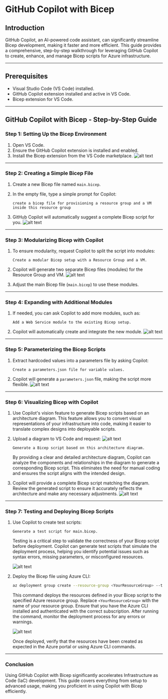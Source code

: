# **GitHub Copilot with Bicep**

## **Introduction**

GitHub Copilot, an AI-powered code assistant, can significantly streamline Bicep development, making it faster and more efficient. This guide provides a comprehensive, step-by-step walkthrough for leveraging GitHub Copilot to create, enhance, and manage Bicep scripts for Azure infrastructure.

---

## **Prerequisites**

* Visual Studio Code (VS Code) installed.
* GitHub Copilot extension installed and active in VS Code.
* Bicep extension for VS Code.


---

## **GitHub Copilot with Bicep - Step-by-Step Guide**

### **Step 1: Setting Up the Bicep Environment**

1. Open VS Code.
2. Ensure the GitHub Copilot extension is installed and enabled.
3. Install the Bicep extension from the VS Code marketplace.
   ![alt text](../images/img80.png)

---

### **Step 2: Creating a Simple Bicep File**

1. Create a new Bicep file named `main.bicep`.
2. In the empty file, type a simple prompt for Copilot:

   ```plaintext
   create a bicep file for provisioning a resource group and a VM inside this resource group
   ```
3. GitHub Copilot will automatically suggest a complete Bicep script for you.
   ![alt text](../images/img81.png)

---

### **Step 3: Modularizing Bicep with Copilot**

1. To ensure modularity, request Copilot to split the script into modules:

   ```plaintext
   Create a modular Bicep setup with a Resource Group and a VM.
   ```
2. Copilot will generate two separate Bicep files (modules) for the Resource Group and VM.
   ![alt text](../images/img83.png)

3. Adjust the main Bicep file (`main.bicep`) to use these modules.



---

### **Step 4: Expanding with Additional Modules**

1. If needed, you can ask Copilot to add more modules, such as:

   ```plaintext
   Add a Web Service module to the existing Bicep setup.
   ```
2. Copilot will automatically create and integrate the new module.
   ![alt text](../images/img84.png)


---

### **Step 5: Parameterizing the Bicep Scripts**

1. Extract hardcoded values into a parameters file by asking Copilot:

   ```plaintext
   Create a parameters.json file for variable values.
   ```
2. Copilot will generate a `parameters.json` file, making the script more flexible.
   ![alt text](../images/img85.png)

---

### **Step 6: Visualizing Bicep with Copilot**

1. Use Copilot's vision feature to generate Bicep scripts based on an architecture diagram. This feature allows you to convert visual representations of your infrastructure into code, making it easier to translate complex designs into deployable scripts.
2. Upload a diagram to VS Code and request:
   ![alt text](../images/architecture-drawing.jpg)

   ```plaintext
   Generate a Bicep script based on this architecture diagram.
   ```
   By providing a clear and detailed architecture diagram, Copilot can analyze the components and relationships in the diagram to generate a corresponding Bicep script. This eliminates the need for manual coding and ensures the script aligns with the intended design.

3. Copilot will provide a complete Bicep script matching the diagram. Review the generated script to ensure it accurately reflects the architecture and make any necessary adjustments.
   ![alt text](../images/img86.png)

---

### **Step 7: Testing and Deploying Bicep Scripts**

1. Use Copilot to create test scripts:
   
   ```plaintext
   Generate a test script for main.bicep.
   ```
   Testing is a critical step to validate the correctness of your Bicep script before deployment. Copilot can generate test scripts that simulate the deployment process, helping you identify potential issues such as syntax errors, missing parameters, or misconfigured resources.

   ![alt text](../images/img87.png)

2. Deploy the Bicep file using Azure CLI:
   
   ```bash
   az deployment group create --resource-group <YourResourceGroup> --template-file main.bicep
   ```
   This command deploys the resources defined in your Bicep script to the specified Azure resource group. Replace `<YourResourceGroup>` with the name of your resource group. Ensure that you have the Azure CLI installed and authenticated with the correct subscription. After running the command, monitor the deployment process for any errors or warnings.
   
   ![alt text](../images/img88.png)

   Once deployed, verify that the resources have been created as expected in the Azure portal or using Azure CLI commands.
---

### **Conclusion**

Using GitHub Copilot with Bicep significantly accelerates Infrastructure as Code (IaC) development. This guide covers everything from setup to advanced usage, making you proficient in using Copilot with Bicep efficiently.

